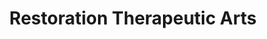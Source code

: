 ---
title: "Restoration Therapeutic Arts"
url: /denver/restoration-therapeutic-arts/
shop: Andenken
---